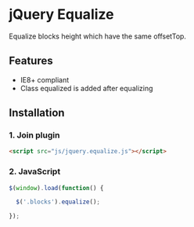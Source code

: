 # jQuery Equalize

Equalize blocks height which have the same offsetTop.


## Features

* IE8+ compliant
* Class equalized is added after equalizing


## Installation

### 1. Join plugin

```html
<script src="js/jquery.equalize.js"></script>
```

### 2. JavaScript

```js
$(window).load(function() {

  $('.blocks').equalize();

});
```
